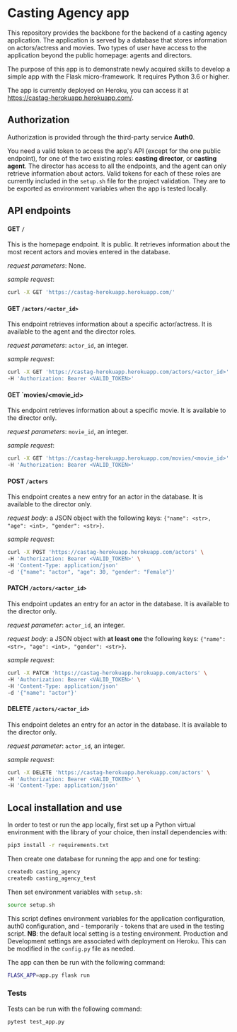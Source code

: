 # Casting Agency app

This repository provides the backbone for the backend of a casting agency application. The application is served by a database that stores information on actors/actress and movies. Two types of user have access to the application beyond the public homepage: agents and directors.


The purpose of this app is to demonstrate newly acquired skills to develop a simple app with the Flask micro-framework. It requires Python 3.6 or higher.

The app is currently deployed on Heroku, you can access it at https://castag-herokuapp.herokuapp.com/.

## Authorization

Authorization is provided through the third-party service **Auth0**. 

You need a valid token to access the app's API (except for the one public endpoint), for one of the two existing roles: **casting director**, or **casting agent**. The director has access to all the endpoints, and the agent can only retrieve information about actors.
Valid tokens for each of these roles are currently included in the `setup.sh` file for the project validation. They are to be exported as environment variables when the app is tested locally.

## API endpoints

#### GET `/`

This is the homepage endpoint. It is public. It retrieves information about the most recent actors and movies entered in the database.

*request parameters*: None.

*sample request*:

```bash
curl -X GET 'https://castag-herokuapp.herokuapp.com/'
```

#### GET `/actors/<actor_id>`

This endpoint retrieves information about a specific actor/actress. It is available to the agent and the director roles.

*request parameters*: `actor_id`, an integer.

*sample request*:
```bash
curl -X GET 'https://castag-herokuapp.herokuapp.com/actors/<actor_id>' \
-H 'Authorization: Bearer <VALID_TOKEN>'
```

#### GET `movies/<movie_id>

This endpoint retrieves information about a specific movie. It is available to the director only.

*request parameters*: `movie_id`, an integer.

*sample request*:
```bash
curl -X GET 'https://castag-herokuapp.herokuapp.com/movies/<movie_id>' \
-H 'Authorization: Bearer <VALID_TOKEN>'
```

#### POST `/actors`

This endpoint creates a new entry for an actor in the database. It is available to the director only.

*request body*: a JSON object with the following keys: `{"name": <str>, "age": <int>, "gender": <str>}`.

*sample request*:
```bash
curl -X POST 'https://castag-herokuapp.herokuapp.com/actors' \
-H 'Authorization: Bearer <VALID_TOKEN>' \
-H 'Content-Type: application/json'
-d '{"name": "actor", "age": 30, "gender": "Female"}'
```

#### PATCH `/actors/<actor_id>`

This endpoint updates an entry for an actor in the database. It is available to the director only.

*request parameter*: `actor_id`, an integer.

*request body*: a JSON object with **at least one** the following keys: `{"name": <str>, "age": <int>, "gender": <str>}`.

*sample request*:
```bash
curl -X PATCH 'https://castag-herokuapp.herokuapp.com/actors' \
-H 'Authorization: Bearer <VALID_TOKEN>' \
-H 'Content-Type: application/json'
-d '{"name": "actor"}'
```

#### DELETE `/actors/<actor_id>`

This endpoint deletes an entry for an actor in the database. It is available to the director only.

*request parameter*: `actor_id`, an integer.

*sample request*:
```bash
curl -X DELETE 'https://castag-herokuapp.herokuapp.com/actors' \
-H 'Authorization: Bearer <VALID_TOKEN>' \
-H 'Content-Type: application/json'
```

## Local installation and use

In order to test or run the app locally, first set up a Python virtual environment with the library of your choice, then install dependencies with:
```bash
pip3 install -r requirements.txt
```

Then create one database for running the app and one for testing:
```bash
createdb casting_agency
createdb casting_agency_test
```

Then set environment variables with `setup.sh`:
```bash
source setup.sh
```
This script defines environment variables for the application configuration, auth0 configuration, and - temporarily - tokens that are used in the testing script.
**NB**: the default local setting is a testing environment. Production and Development settings are associated with deployment on Heroku. This can be modified in the `config.py` file as needed.

The app can then be run with the following command:
```bash
FLASK_APP=app.py flask run
```

### Tests
Tests can be run with the following command:
```bash
pytest test_app.py
```